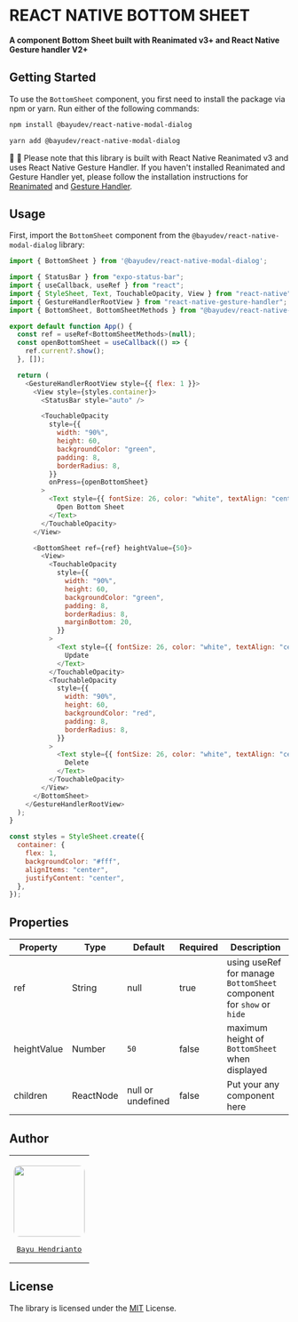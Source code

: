 # REACT NATIVE BOTTOM SHEET

**A component Bottom Sheet built with Reanimated v3+ and React Native Gesture handler V2+**

## Getting Started

To use the `BottomSheet` component, you first need to install the package via npm or yarn. Run either of the following commands:

```sh
npm install @bayudev/react-native-modal-dialog
```

```sh
yarn add @bayudev/react-native-modal-dialog
```

🚨 🚨 Please note that this library is built with React Native Reanimated v3 and uses React Native Gesture Handler. If you haven't installed Reanimated and Gesture Handler yet, please follow the installation instructions for [Reanimated](https://docs.swmansion.com/react-native-reanimated/docs/fundamentals/installation) and [Gesture Handler](https://docs.swmansion.com/react-native-gesture-handler/docs/).

## Usage

First, import the `BottomSheet` component from the `@bayudev/react-native-modal-dialog` library:

```javascript
import { BottomSheet } from '@bayudev/react-native-modal-dialog';
```

```javascript
import { StatusBar } from "expo-status-bar";
import { useCallback, useRef } from "react";
import { StyleSheet, Text, TouchableOpacity, View } from "react-native";
import { GestureHandlerRootView } from "react-native-gesture-handler";
import { BottomSheet, BottomSheetMethods } from "@bayudev/react-native-modal-dialog";

export default function App() {
  const ref = useRef<BottomSheetMethods>(null);
  const openBottomSheet = useCallback(() => {
    ref.current?.show();
  }, []);

  return (
    <GestureHandlerRootView style={{ flex: 1 }}>
      <View style={styles.container}>
        <StatusBar style="auto" />

        <TouchableOpacity
          style={{
            width: "90%",
            height: 60,
            backgroundColor: "green",
            padding: 8,
            borderRadius: 8,
          }}
          onPress={openBottomSheet}
        >
          <Text style={{ fontSize: 26, color: "white", textAlign: "center" }}>
            Open Bottom Sheet
          </Text>
        </TouchableOpacity>
      </View>

      <BottomSheet ref={ref} heightValue={50}>
        <View>
          <TouchableOpacity
            style={{
              width: "90%",
              height: 60,
              backgroundColor: "green",
              padding: 8,
              borderRadius: 8,
              marginBottom: 20,
            }}
          >
            <Text style={{ fontSize: 26, color: "white", textAlign: "center" }}>
              Update
            </Text>
          </TouchableOpacity>
          <TouchableOpacity
            style={{
              width: "90%",
              height: 60,
              backgroundColor: "red",
              padding: 8,
              borderRadius: 8,
            }}
          >
            <Text style={{ fontSize: 26, color: "white", textAlign: "center" }}>
              Delete
            </Text>
          </TouchableOpacity>
        </View>
      </BottomSheet>
    </GestureHandlerRootView>
  );
}

const styles = StyleSheet.create({
  container: {
    flex: 1,
    backgroundColor: "#fff",
    alignItems: "center",
    justifyContent: "center",
  },
});

```

## Properties

| Property           | Type        | Default             | Required | Description                                                                          |
| ------------------ | ----------- | ------------------- | -------- | -------------------------------------------------------------------------------------|
| ref                | String      | null                | true     | using useRef for manage `BottomSheet` component for `show` or `hide`                 |
| heightValue        | Number      | `50`                | false    | maximum height of `BottomSheet` when displayed                                       |
| children           | ReactNode   | null or undefined   | false    | Put your any component here                                                          |

## Author

<table>
  <tr>
    <td align="center">
      <p></p>
      <a href="https://github.com/bayuhendrianto">
        <pre><img src="https://avatars.githubusercontent.com/u/40142196?v=4" style="position: relative; width: 128px; margin-bottom: 80x; border-radius: 10px;" alt=""/><br/><br/>Bayu Hendrianto</pre>
      </a>
    </td>
  </tr>
</table>



## License

The library is licensed under the [MIT](./LICENSE) License.

<!--
## Contributing

See the [contributing guide](CONTRIBUTING.md) to learn how to contribute to the repository and the development workflow.

## License

MIT -->
